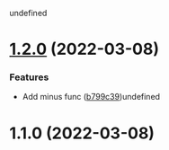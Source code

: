 undefined

# [1.2.0](https://github.com/ItaloSa/workflows/compare/1.1.0...1.2.0) (2022-03-08)


### Features

* Add minus func ([b799c39](https://github.com/ItaloSa/workflows/commit/b799c39fb931170981fd2d81f89ffb1222fd80b3))undefined

# 1.1.0 (2022-03-08)